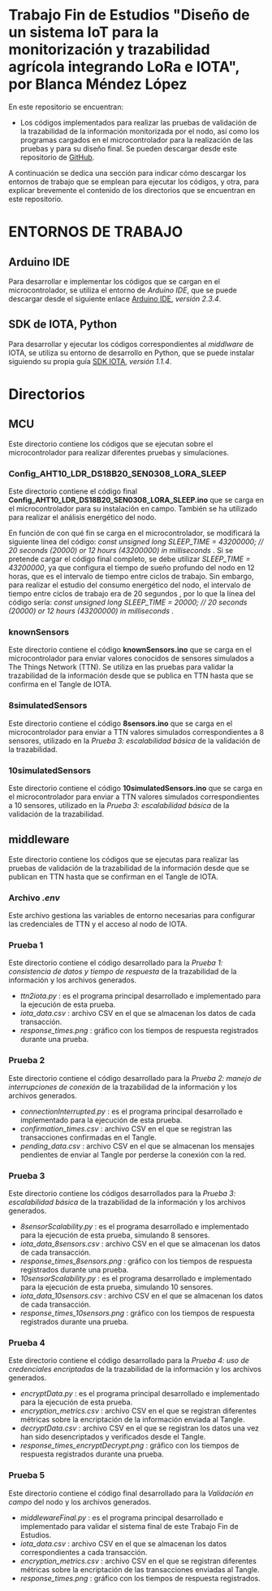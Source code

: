 # Trabajo Fin de Estudios "Diseño de un sistema IoT para la monitorización y trazabilidad agrícola integrando LoRa e IOTA", por Blanca Méndez López

[id1]: https://github.com/blancamendez2803/TFE-BlancaMendez-MasterIoT.git "GitHub"
[id2]: https://www.arduino.cc/en/software "Arduino IDE"
[id3]: https://wiki.iota.org/iota-sdk/getting-started/python/ "SDK IOTA"


En este repositorio se encuentran:
- Los códigos implementados para realizar las pruebas de validación de la trazabilidad de la información monitorizada por el nodo, así como los programas cargados en el microcontrolador para la realización de las pruebas y para su diseño final. Se pueden descargar desde este repositorio de [GitHub][id1].

A continuación se dedica una sección para indicar cómo descargar los entornos de trabajo que se emplean para ejecutar los códigos, y otra, para explicar brevemente el contenido de los directorios que se encuentran en este repositorio.

# ENTORNOS DE TRABAJO

## Arduino IDE
Para desarrollar e implementar los códigos que se cargan en el microcontrolador, se utiliza el entorno de *Arduino IDE*, que se puede descargar desde el siguiente enlace [Arduino IDE][id2], *versión 2.3.4*.

## SDK de IOTA, Python
Para desarrollar y ejecutar los códigos correspondientes al *middlware* de IOTA, se utiliza su entorno de desarrollo en Python, que se puede instalar siguiendo su propia guía [SDK IOTA][id3], *versión 1.1.4*.


# Directorios
## MCU
Este directorio contiene los códigos que se ejecutan sobre el microcontrolador para realizar diferentes pruebas y simulaciones.

### Config_AHT10_LDR_DS18B20_SEN0308_LORA_SLEEP
Este directorio contiene el código final **Config_AHT10_LDR_DS18B20_SEN0308_LORA_SLEEP.ino** que se carga en el microcontrolador para su instalación en campo. También se ha utilizado para realizar el análisis energético del nodo.

En función de con qué fin se carga en el microcontrolador, se modificará la siguiente línea del código: *const unsigned long SLEEP_TIME = 43200000; // 20 seconds (20000) or 12 hours (43200000) in milliseconds* . Si se pretende cargar el código final completo, se debe utilizar *SLEEP_TIME = 43200000*, ya que configura el tiempo de sueño profundo del nodo en 12 horas, que es el intervalo de tiempo entre ciclos de trabajo. Sin embargo, para realizar el estudio del consumo energético del nodo, el intervalo de tiempo entre ciclos de trabajo era de 20 segundos , por lo que la línea del código sería: *const unsigned long SLEEP_TIME = 20000; // 20 seconds (20000) or 12 hours (43200000) in milliseconds* .

### knownSensors
Este directorio contiene el código **knownSensors.ino** que se carga en el microcontrolador para enviar valores conocidos de sensores simulados a The Things Network (TTN). Se utiliza en las pruebas para validar la trazabilidad de la información desde que se publica en TTN hasta que se confirma en el Tangle de IOTA.

### 8simulatedSensors
Este directorio contiene el código **8sensors.ino** que se carga en el microcontrolador para enviar a TTN valores simulados correspondientes a 8 sensores, utilizado en la *Prueba 3: escalabilidad básica* de la validación de la trazabilidad.

### 10simulatedSensors
Este directorio contiene el código **10simulatedSensors.ino** que se carga en el microcontrolador para enviar a TTN valores simulados correspondientes a 10 sensores, utilizado en la *Prueba 3: escalabilidad básica* de la validación de la trazabilidad.



## middleware
Este directorio contiene los códigos que se ejecutas para realizar las pruebas de validación de la trazabilidad de la información desde que se publican en TTN hasta que se confirman en el Tangle de IOTA.

### Archivo *.env*
Este archivo gestiona las variables de entorno necesarias para configurar las credenciales de TTN y el acceso al nodo de IOTA.

### Prueba 1
Este directorio contiene el código desarrollado para la *Prueba 1: consistencia de datos y tiempo de respuesta* de la trazabilidad de la información y los archivos generados.
- *ttn2iota.py* : es el programa principal desarrollado e implementado para la ejecución de esta prueba.
- *iota_data.csv* : archivo CSV en el que se almacenan los datos de cada transacción.
- *response_times.png* : gráfico con los tiempos de respuesta registrados durante una prueba.

### Prueba 2
Este directorio contiene el código desarrollado para la *Prueba 2: manejo de interrupciones de conexión* de la trazabilidad de la información y los archivos generados.
- *connectionInterrupted.py* : es el programa principal desarrollado e implementado para la ejecución de esta prueba.
- *confirmation_times.csv* : archivo CSV en el que se registran las transacciones confirmadas en el Tangle. 
- *pending_data.csv* : archivo CSV en el que se almacenan los mensajes pendientes de enviar al Tangle por perderse la conexión con la red.

### Prueba 3
Este directorio contiene los códigos desarrollados para la *Prueba 3: escalabilidad básica* de la trazabilidad de la información y los archivos generados.
- *8sensorScalability.py* : es el programa desarrollado e implementado para la ejecución de esta prueba, simulando 8 sensores.
- *iota_data_8sensors.csv* : archivo CSV en el que se almacenan los datos de cada transacción.
- *response_times_8sensors.png* : gráfico con los tiempos de respuesta registrados durante una prueba.
- *10sensorScalability.py* : es el programa desarrollado e implementado para la ejecución de esta prueba, simulando 10 sensores.
- *iota_data_10sensors.csv* : archivo CSV en el que se almacenan los datos de cada transacción.
- *response_times_10sensors.png* : gráfico con los tiempos de respuesta registrados durante una prueba.

### Prueba 4
Este directorio contiene el código desarrollado para la *Prueba 4: uso de credenciales encriptadas* de la trazabilidad de la información y los archivos generados.
- *encryptData.py* : es el programa principal desarrollado e implementado para la ejecución de esta prueba.
- *encryption_metrics.csv* : archivo CSV en el que se registran diferentes métricas sobre la encriptación de la información enviada al Tangle.
- *decryptData.csv* : archivo CSV en el que se registran los datos una vez han sido desencriptados y verificados desde el Tangle.
- *response_times_encryptDecrypt.png* : gráfico con los tiempos de respuesta registrados durante una prueba.

### Prueba 5
Este directorio contiene el código final desarrollado para la *Validación en campo* del nodo y los archivos generados.
- *middlewareFinal.py* : es el programa principal desarrollado e implementado para validar el sistema final de este Trabajo Fin de Estudios.
- *iota_data.csv* : archivo CSV en el que se almacenan los datos correspondientes a cada transacción.
- *encryption_metrics.csv* : archivo CSV en el que se registran diferentes métricas sobre la encriptación de las transacciones enviadas al Tangle.
- *response_times.png* : gráfico con los tiempos de respuesta registrados.
